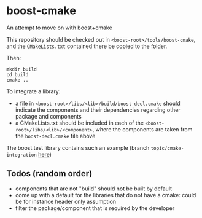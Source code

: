 # boost-cmake
An attempt to move on with boost+cmake

This repository should be checked out in `<boost-root>/tools/boost-cmake`, and the `CMakeLists.txt` contained there be copied to the <boost-root> folder.

Then:

    mkdir build
    cd build
    cmake ..

To integrate a library:

* a file in `<boost-root>/libs/<lib>/build/boost-decl.cmake` should indicate the components and their dependencies regarding other
  package and components
* a CMakeLists.txt should be included in each of the `<boost-root>/libs/<lib>/<component>`, where the components are taken from the
  `boost-decl.cmake` file above

The boost.test library contains such an example (branch `topic/cmake-integration` [here](https://github.com/boostorg/test/tree/topic/cmake-integration))

## Todos (random order)

* components that are not "build" should not be built by default
* come up with a default for the libraries that do not have a cmake: could be for instance
  header only assumption
* filter the package/component that is required by the developer
